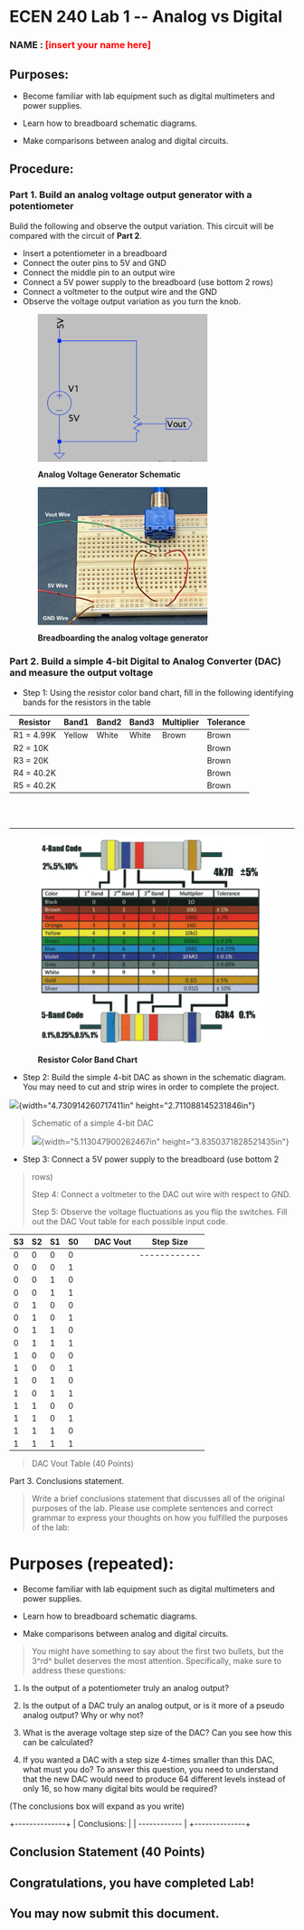# ECEN 240 Lab 1 -- Analog vs Digital

### NAME :  <span style="color:red;">[insert your name here] </span>

## Purposes:
-   Become familiar with lab equipment such as digital multimeters and
    power supplies.

-   Learn how to breadboard schematic diagrams.

-   Make comparisons between analog and digital circuits.

## Procedure:

### Part 1. Build an analog voltage output generator with a potentiometer

Build the following and observe the output variation. This circuit will be compared with
the circuit of **Part 2**.

-   Insert a potentiometer in a breadboard
-   Connect the outer pins to 5V and GND
-   Connect the middle pin to an output wire
-   Connect a 5V power supply to the breadboard (use bottom 2 rows)
-   Connect a voltmeter to the output wire and the GND
-   Observe the voltage output variation as you turn the knob.

<p style="text-indent:50px">
<img src="media/Pot_Schematic.png" width="300" align="middle">
</p>
<p style="text-indent:50px">
<b>Analog Voltage Generator Schematic</b>
</p>

<p style="text-indent:50px">
<img src="media/Pot_Complete.jpeg" width="300" align="middle">
</p>
<p style="text-indent:50px">
<b> Breadboarding the analog voltage generator </b>
</p>


### Part 2. Build a simple 4-bit Digital to Analog Converter (DAC) and measure the output voltage

* Step 1: Using the resistor color band chart, fill in the following identifying bands for the resistors in the table


| **Resistor** | **Band1** | **Band2** | **Band3** | **Multiplier** | **Tolerance** |
|--------------|-----------|-----------|-----------|----------------|---------------|
| R1 = 4.99K   | Yellow    | White     | White     | Brown          | Brown         |
| R2 = 10K     |           |           |           |                | Brown         |
| R3 = 20K     |           |           |           |                | Brown         |
| R4 = 40.2K   |           |           |           |                | Brown         |
| R5 = 40.2K   |           |           |           |                | Brown         |
<br> <br>


----



<p style="text-indent:50px">
<img src="media/resistor_color_code.png" width="400" align="middle">
</p>
<p style="text-indent:50px">
<b> Resistor Color Band Chart </b>
</p>

* Step 2: Build the simple 4-bit DAC as shown in the schematic diagram.  You may need to cut and strip wires in order to complete the project.

![](media/image4.png){width="4.730914260717411in"
height="2.711088145231846in"}

> Schematic of a simple 4-bit DAC
>
> ![](media/image5.jpeg){width="5.113047900262467in"
> height="3.8350371828521435in"}
>
* Step 3: Connect a 5V power supply to the breadboard (use bottom 2
> rows)
>
> Step 4: Connect a voltmeter to the DAC out wire with respect to GND.
>
> Step 5: Observe the voltage fluctuations as you flip the switches.
> Fill out the DAC Vout table for each possible input code.


| **S3** | **S2** | **S1** | **S0** |   | **DAC Vout** | **Step Size** |
|--------|--------|--------|--------|---|--------------|---------------|
| 0      | 0      | 0      | 0      |   |              | ------------  |
| 0      | 0      | 0      | 1      |   |              |               |
| 0      | 0      | 1      | 0      |   |              |               |
| 0      | 0      | 1      | 1      |   |              |               |
| 0      | 1      | 0      | 0      |   |              |               |
| 0      | 1      | 0      | 1      |   |              |               |
| 0      | 1      | 1      | 0      |   |              |               |
| 0      | 1      | 1      | 1      |   |              |               |
| 1      | 0      | 0      | 0      |   |              |               |
| 1      | 0      | 0      | 1      |   |              |               |
| 1      | 0      | 1      | 0      |   |              |               |
| 1      | 0      | 1      | 1      |   |              |               |
| 1      | 1      | 0      | 0      |   |              |               |
| 1      | 1      | 0      | 1      |   |              |               |
| 1      | 1      | 1      | 0      |   |              |               |
| 1      | 1      | 1      | 1      |   |              |               |


> DAC Vout Table (40 Points)

Part 3. Conclusions statement.

> Write a brief conclusions statement that discusses all of the original
> purposes of the lab. Please use complete sentences and correct grammar
> to express your thoughts on how you fulfilled the purposes of the lab:

Purposes (repeated):
====================

-   Become familiar with lab equipment such as digital multimeters and
    power supplies.

-   Learn how to breadboard schematic diagrams.

-   Make comparisons between analog and digital circuits.

> You might have something to say about the first two bullets, but the
> 3^rd^ bullet deserves the most attention. Specifically, make sure to
> address these questions:

1.  Is the output of a potentiometer truly an analog output?

2.  Is the output of a DAC truly an analog output, or is it more of a
    pseudo analog output? Why or why not?

3.  What is the average voltage step size of the DAC? Can you see how
    this can be calculated?

4.  If you wanted a DAC with a step size 4-times smaller than this DAC,
    what must you do? To answer this question, you need to understand
    that the new DAC would need to produce 64 different levels instead
    of only 16, so how many digital bits would be required?

(The conclusions box will expand as you write)

+--------------+
| Conclusions: |
| ------------ |
+--------------+

Conclusion Statement (40 Points)
--------------------------------

Congratulations, you have completed Lab!
----------------------------------------

You may now submit this document.
---------------------------------
